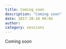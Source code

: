 ```yaml
---
title: Coming soon
description: "Coming soon"
date: 2017-10-28 09:04
author:
category: sessions
---
```

Coming soon